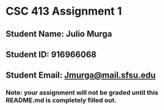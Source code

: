 # CSC 413 Assignment 1

## Student Name: Julio Murga

## Student ID: 916966068

## Student Email: Jmurga@mail.sfsu.edu

### Note: your assignment will not be graded until this README.md is completely filled out.
